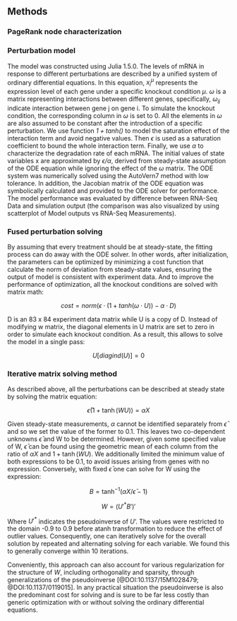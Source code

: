 ## Methods

### PageRank node characterization




### Perturbation model

The model was constructed using Julia 1.5.0. The levels of mRNA in response to different perturbations are described by a unified system of ordinary differential equations. In this equation, $x_{i}^\mu$ represents the expression level of each gene under a specific knockout condition $\mu$. $\omega$ is a matrix representing interactions between different genes, specifically, $\omega_{ij}$ indicate interaction between gene j on gene i. To simulate the knockout condition, the corresponding column in $\omega$ is set to 0. All the elements in $\omega$ are also assumed to be constant after the introduction of a specific perturbation. We use function $\mathit{1 + tanh( )}$ to model the saturation effect of the interaction term and avoid negative values. Then $\epsilon$ is used as a saturation coefficient to bound the whole interaction term. Finally, we use $\alpha$ to characterize the degradation rate of each mRNA. The initial values of state variables x are approximated by $\mathit{\epsilon / \alpha}$, derived from steady-state assumption of the ODE equation while ignoring the effect of the $\omega$ matrix. The ODE system was numerically solved using the AutoVern7 method with low tolerance. In addition, the Jacobian matrix of the ODE equation was symbolically calculated and provided to the ODE solver for performance. The model performance was evaluated by difference between RNA-Seq Data and simulation output (the comparison was also visualized by using scatterplot of Model outputs vs RNA-Seq Measurements).

### Fused perturbation solving

By assuming that every treatment should be at steady-state, the fitting process can do away with the ODE solver. In other words, after initialization, the parameters can be optimized by minimizing a cost function that calculate the norm of deviation from steady-state values, ensuring the output of model is consistent with experiment data. And to improve the performance of optimization, all the knockout conditions are solved with matrix math:

$$cost = norm(\epsilon \cdot (1 + tanh(\omega\cdot U)) - \alpha\cdot D)$$

D is an 83 x 84 experiment data matrix while U is a copy of D. Instead of modifying w matrix, the diagonal elements in U matrix are set to zero in order to simulate each knockout condition. As a result, this allows to solve the model in a single pass:

$$U[diagind(U)] =0$$


### Iterative matrix solving method

As described above, all the perturbations can be described at steady state by solving the matrix equation:

$$\bar{\epsilon} \left( 1 + \tanh⁡\left(W U \right) \right) = \alpha X$$

Given steady-state measurements, $\alpha$ cannot be identified separately from $\bar{\epsilon}$ and so we set the value of the former to 0.1. This leaves two co-dependent unknowns $\bar{\epsilon}$ and W to be determined. However, given some specified value of W, $\bar{\epsilon}$ can be found using the geometric mean of each column from the ratio of $\alpha X$ and $1 + \tanh(WU)$. We additionally limited the minimum value of both expressions to be 0.1, to avoid issues arising from genes with no expression. Conversely, with fixed $\bar{\epsilon}$ one can solve for W using the expression:

$$B = \tanh^{-1}⁡(αX/\bar{\epsilon} - 1)$$

$$W = ( {U'}^{*}  B' )'$$

Where ${U'}^{*}$ indicates the pseudoinverse of $U’$. The values were restricted to the domain -0.9 to 0.9 before atanh transformation to reduce the effect of outlier values. Consequently, one can iteratively solve for the overall solution by repeated and alternating solving for each variable. We found this to generally converge within 10 iterations.

Conveniently, this approach can also account for various regularization for the structure of $W$, including orthogonality and sparsity, through generalizations of the pseudoinverse [@DOI:10.1137/15M1028479; @DOI:10.1137/0119015]. In any practical situation the pseudoinverse is also the predominant cost for solving and is sure to be far less costly than generic optimization with or without solving the ordinary differential equations.
